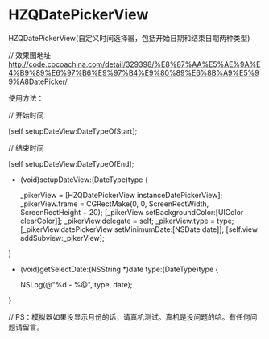 # HZQDatePickerView
HZQDatePickerView(自定义时间选择器，包括开始日期和结束日期两种类型)

// 效果图地址
http://code.cocoachina.com/detail/329398/%E8%87%AA%E5%AE%9A%E4%B9%89%E6%97%B6%E9%97%B4%E9%80%89%E6%8B%A9%E5%99%A8DatePicker/


使用方法：


// 开始时间

[self setupDateView:DateTypeOfStart];

// 结束时间    

[self setupDateView:DateTypeOfEnd];

- (void)setupDateView:(DateType)type {

    _pikerView = [HZQDatePickerView instanceDatePickerView];
    _pikerView.frame = CGRectMake(0, 0, ScreenRectWidth, ScreenRectHeight + 20);
    [_pikerView setBackgroundColor:[UIColor clearColor]];
    _pikerView.delegate = self;
    _pikerView.type = type;
    [_pikerView.datePickerView setMinimumDate:[NSDate date]];
    [self.view addSubview:_pikerView];

}

- (void)getSelectDate:(NSString *)date type:(DateType)type {

    NSLog(@"%d - %@", type, date);

}

// PS：模拟器如果没显示月份的话，请真机测试。真机是没问题的哈。有任何问题请留言。
